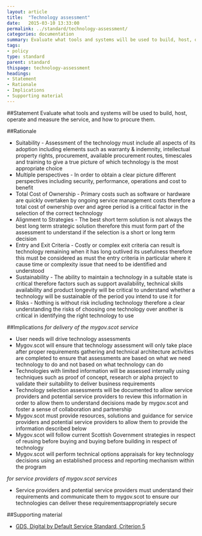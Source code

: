 ```yaml
---
layout: article
title:  "Technology assessment"
date:   2015-03-10 13:33:00
permalink: ../standard/technology-assessment/ 
categories: documentation
summary: Evaluate what tools and systems will be used to build, host, operate and measure the service, and how to procure them.
tags: 
- policy
type: standard
parent: standard
thispage: technology-assessment
headings:
- Statement
- Rationale
- Implications
- Supporting material
---
```


##Statement
Evaluate what tools and systems will be used to build, host, operate and measure the service, and how to procure them.

##Rationale
* Suitability - Assessment of the technology must include all aspects of its adoption including elements such as warranty & indemnity, intellectual property rights, procurement, available procurement routes, timescales and training to give a true picture of which technology is the most appropriate choice
* Multiple perspectives - In order to obtain a clear picture different perspectives including security, performance, operations and cost to benefit
* Total Cost of Ownership - Primary costs such as software or hardware are quickly overtaken by ongoing service management costs therefore a total cost of ownership over and agree period is a critical factor in the selection of the correct technology
* Alignment to Strategies - The best short term solution is not always the best long term strategic solution therefore this must form part of the assessment to understand if the selection is a short or long term decision
* Entry and Exit Criteria - Costly or complex exit criteria can result is technology remaining when it has long outlived its usefulness therefore this must be considered as must the entry criteria in particular where it cause time or complexity issue that need to be identified and understood
* Sustainability - The ability to maintain a technology in a suitable state is critical therefore factors such as support availability, technical skills availability and product  longevity will be critical to understand whether a technology will be sustainable of the period you intend to use it for
* Risks - Nothing is without risk including technology therefore a clear understanding the risks of choosing one technology over another is critical in identifying the right technology to use

##Implications
*for delivery of the mygov.scot service*
* User needs will drive technology assessments
* Mygov.scot will ensure that technology assessment will only take place after proper requirements gathering and technical architecture activities are completed to ensure that assessments are based on what we need technology to do and not based on what technology can do
* Technologies with limited information will be assessed internally using techniques such as proof of concept, research or alpha project to validate their suitability to deliver business requirements
* Technology selection assessments will be documented to allow service providers and potential service providers to review this information in order to allow them to understand decisions made by mygov.scot and foster a sense of collaboration and partnership
* Mygov.scot must provide resources, solutions and guidance for service providers and potential service providers to allow them to provide the information described below
* Mygov.scot will follow current Scottish Government strategies in respect of reusing before buying and buying before building in respect of technology
* Mygov.scot will perform technical options appraisals for key technology decisions using an established process and reporting mechanism within the program

*for service providers of mygov.scot services*
* Service providers and potential service providers must understand their requirements and communicate them to mygov.scot to ensure our technologies can deliver these requirementsappropriately secure

##Supporting material
- [GDS, Digital by Default Service Standard, Criterion 5](https://www.gov.uk/service-manual/digital-by-default#criterion-5)
